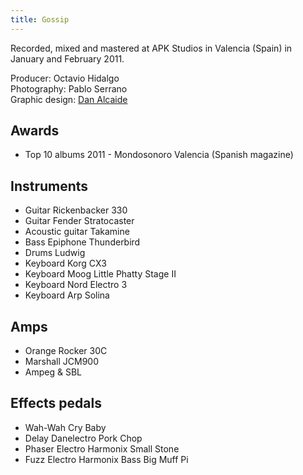 ```yaml
---
title: Gossip
---
```


Recorded, mixed and mastered at APK Studios in Valencia (Spain) in January and February 2011.

Producer: Octavio Hidalgo<br>
Photography: Pablo Serrano<br>
Graphic design: [Dan Alcaide](https://www.danalcaide.com)<br>

## Awards

- Top 10 albums 2011 - Mondosonoro Valencia (Spanish magazine)

## Instruments

- Guitar Rickenbacker 330
- Guitar Fender Stratocaster
- Acoustic guitar Takamine
- Bass Epiphone Thunderbird
- Drums Ludwig
- Keyboard Korg CX3
- Keyboard Moog Little Phatty Stage II
- Keyboard Nord Electro 3
- Keyboard Arp Solina

## Amps

- Orange Rocker 30C
- Marshall JCM900
- Ampeg & SBL

## Effects pedals

- Wah-Wah Cry Baby
- Delay Danelectro Pork Chop
- Phaser Electro Harmonix Small Stone
- Fuzz Electro Harmonix Bass Big Muff Pi
